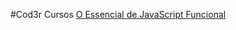 #Cod3r Cursos
[O Essencial de JavaScript Funcional](https://www.youtube.com/watch?v=W3f6hiTLipc&t=31s)